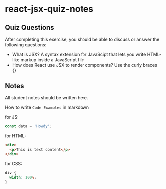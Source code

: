 # react-jsx-quiz-notes

## Quiz Questions

After completing this exercise, you should be able to discuss or answer the following questions:

- What is JSX?
  A syntax extension for JavaScipt that lets you write HTML-like markup inside a JavaScript file
- How does React use JSX to render components?
  Use the curly braces {}

## Notes

All student notes should be written here.

How to write `Code Examples` in markdown

for JS:

```javascript
const data = 'Howdy';
```

for HTML:

```html
<div>
  <p>This is text content</p>
</div>
```

for CSS:

```css
div {
  width: 100%;
}
```
